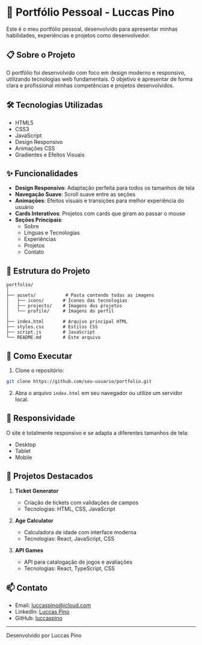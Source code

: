 # 🚀 Portfólio Pessoal - Luccas Pino

Este é o meu portfólio pessoal, desenvolvido para apresentar minhas habilidades, experiências e projetos como desenvolvedor.

## 📋 Sobre o Projeto

O portfólio foi desenvolvido com foco em design moderno e responsivo, utilizando tecnologias web fundamentais. O objetivo é apresentar de forma clara e profissional minhas competências e projetos desenvolvidos.

## 🛠️ Tecnologias Utilizadas

- HTML5
- CSS3
- JavaScript
- Design Responsivo
- Animações CSS
- Gradientes e Efeitos Visuais

## ✨ Funcionalidades

- **Design Responsivo**: Adaptação perfeita para todos os tamanhos de tela
- **Navegação Suave**: Scroll suave entre as seções
- **Animações**: Efeitos visuais e transições para melhor experiência do usuário
- **Cards Interativos**: Projetos com cards que giram ao passar o mouse
- **Seções Principais**:
  - Sobre
  - Línguas e Tecnologias
  - Experiências
  - Projetos
  - Contato

## 🎨 Estrutura do Projeto

```
portfolio/
│
├── assets/           # Pasta contendo todas as imagens
│   ├── icons/       # Ícones das tecnologias
│   ├── projects/    # Imagens dos projetos
│   └── profile/     # Imagens do perfil
│
├── index.html       # Arquivo principal HTML
├── styles.css       # Estilos CSS
├── script.js        # JavaScript
└── README.md        # Este arquivo
```

## 🚀 Como Executar

1. Clone o repositório:
```bash
git clone https://github.com/seu-usuario/portfolio.git
```

2. Abra o arquivo `index.html` em seu navegador ou utilize um servidor local.

## 📱 Responsividade

O site é totalmente responsivo e se adapta a diferentes tamanhos de tela:
- Desktop
- Tablet
- Mobile

## 🎯 Projetos Destacados

1. **Ticket Generator**
   - Criação de tickets com validações de campos
   - Tecnologias: HTML, CSS, JavaScript

2. **Age Calculator**
   - Calculadora de idade com interface moderna
   - Tecnologias: React, JavaScript, CSS

3. **API Games**
   - API para catalogação de jogos e avaliações
   - Tecnologias: React, TypeScript, CSS

## 📫 Contato

- Email: luccaspino@icloud.com
- LinkedIn: [Luccas Pino](https://www.linkedin.com/in/luccas-pino-12430a268/)
- GitHub: [luccaspino](https://github.com/luccaspino)


---

Desenvolvido por Luccas Pino
